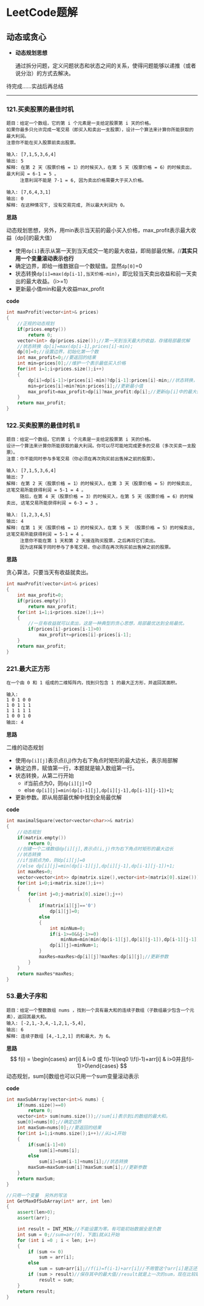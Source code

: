 # LeetCode题解

## 动态或贪心

* **动态规划思想**

  通过拆分问题，定义问题状态和状态之间的关系，使得问题能够以递推（或者说分治）的方式去解决。

待完成……实战后再总结

------







### 121.买卖股票的最佳时机

```汉语
题目：给定一个数组，它的第 i 个元素是一支给定股票第 i 天的价格。
如果你最多只允许完成一笔交易（即买入和卖出一支股票），设计一个算法来计算你所能获取的最大利润。
注意你不能在买入股票前卖出股票。

输入: [7,1,5,3,6,4]
输出: 5
解释: 在第 2 天（股票价格 = 1）的时候买入，在第 5 天（股票价格 = 6）的时候卖出，最大利润 = 6-1 = 5 。
     注意利润不能是 7-1 = 6, 因为卖出价格需要大于买入价格。

输入: [7,6,4,3,1]
输出: 0
解释: 在这种情况下, 没有交易完成, 所以最大利润为 0。
```

**思路**

动态规划思想，另外，用min表示当天前的最小买入价格，max_profit表示最大收益（dp[i]的最大值）

* 使用`dp[i]`表示从第一天到当天成交一笔的最大收益，即局部最优解。//**其实只用一个变量滚动表示也行**
* 确定边界，即给一维数据自一个数赋值。显然`dp[0]`=0
* 状态转换`dp[i]=max(dp[i-1],当天价格-min)`，即比较当天卖出收益和前一天卖出的最大收益。（i>=1）
* 更新最小值min和最大收益max_profit

**code**

```c++
int maxProfit(vector<int>& prices) 
{
    //正规的动态规划
    if(prices.empty())
        return 0;
    vector<int> dp(prices.size());//第一天到当天最大的收益，存储局部最优解
    //状态转换 dp[i]=max(dp[i-1],prices[i]-min);
    dp[0]=0;//设置边界，初始化第一个数
    int max_profit=0;//要返回的结果
    int min=prices[0];//维护一个表示最低买入价格
    for(int i=1;i<prices.size();i++)
    {
        dp[i]=dp[i-1]>(prices[i]-min)?dp[i-1]:prices[i]-min;//状态转换，到当前的最大收益
        min=prices[i]>min?min:prices[i];//更新最小值
        max_profit=max_profit>dp[i]?max_profit:dp[i];//更新dp[i]中的最大值
    }
    return max_profit;
}
```



### 122.买卖股票的最佳时机 II

```汉语
题目：给定一个数组，它的第 i 个元素是一支给定股票第 i 天的价格。
设计一个算法来计算你所能获取的最大利润。你可以尽可能地完成更多的交易（多次买卖一支股票）。
注意：你不能同时参与多笔交易（你必须在再次购买前出售掉之前的股票）。

输入: [7,1,5,3,6,4]
输出: 7
解释: 在第 2 天（股票价格 = 1）的时候买入，在第 3 天（股票价格 = 5）的时候卖出, 这笔交易所能获得利润 = 5-1 = 4 。
     随后，在第 4 天（股票价格 = 3）的时候买入，在第 5 天（股票价格 = 6）的时候卖出, 这笔交易所能获得利润 = 6-3 = 3 。
     
输入: [1,2,3,4,5]
输出: 4
解释: 在第 1 天（股票价格 = 1）的时候买入，在第 5 天 （股票价格 = 5）的时候卖出, 这笔交易所能获得利润 = 5-1 = 4 。
     注意你不能在第 1 天和第 2 天接连购买股票，之后再将它们卖出。
     因为这样属于同时参与了多笔交易，你必须在再次购买前出售掉之前的股票。     
```

**思路**

贪心算法，只要当天有收益就卖出。

```c++
int maxProfit(vector<int>& prices)
{
    int max_profit=0;
    if(prices.empty())
        return max_profit;
    for(int i=1;i<prices.size();i++)
    {	
        //一旦有收益就可以卖出，这是一种典型的贪心思想，局部最优达到全局最优。
        if(prices[i]-prices[i-1]>0)
            max_profit+=prices[i]-prices[i-1];
    }
    return max_profit;
}
```



### 221.最大正方形

```汉语
在一个由 0 和 1 组成的二维矩阵内，找到只包含 1 的最大正方形，并返回其面积。

输入: 
1 0 1 0 0
1 0 1 1 1
1 1 1 1 1
1 0 0 1 0
输出: 4
```

**思路**

二维的动态规划

* 使用`dp[i][j]`表示点(i,j)作为右下角点时矩形的最大边长，表示局部解
* 确定边界，赋值第一行，本题就是输入数组第一行。
* 状态转换，从第二行开始
  * if当前点为0，则`dp[i][j]`=0
  * else `dp[i][j]=min(dp[i-1][j],dp[i][j-1],dp[i-1][j-1])+1`;
* 更新参数。即从局部最优解中找到全局最优解

**code**

```c++
int maximalSquare(vector<vector<char>>& matrix) 
{
    //动态规划
    if(matrix.empty())
        return 0;
    //创建一个二维数组dp[i][j],表示点(i,j)作为右下角点时矩形的最大边长
    //状态转换
    //if当前点为0，则dp[i][j]=0
    //else dp[i][j]=min(dp[i-1][j],dp[i][j-1],dp[i-1][j-1])+1;
    int maxRes=0;
    vector<vector<int>> dp(matrix.size(),vector<int>(matrix[0].size()));
    for(int i=0;i<matrix.size();i++)
    {
        for(int j=0;j<matrix[0].size();j++)
        {
            if(matrix[i][j]=='0')
                dp[i][j]=0;
            else
            {
                int minNum=0;
                if(i-1>=0&&j-1>=0)
                    minNum=min(min(dp[i-1][j],dp[i][j-1]),dp[i-1][j-1]);
                dp[i][j]=minNum+1;
            }
            maxRes=maxRes>dp[i][j]?maxRes:dp[i][j];//更新参数
        }
    }
    return maxRes*maxRes;
}
```



### 53.最大子序和

```汉语
题目：给定一个整数数组 nums ，找到一个具有最大和的连续子数组（子数组最少包含一个元素），返回其最大和。
输入: [-2,1,-3,4,-1,2,1,-5,4],
输出: 6
解释: 连续子数组 [4,-1,2,1] 的和最大，为 6。
```

**思路**
$$
f(i) = \begin{cases}  arr[i] & i=0 或 f(i-1)\leq0 \\f(i-1)+arr[i] & i>0并且f(i-1)>0\end{cases}
$$
动态规划，sum[i]数组也可以只用一个sum变量滚动表示

**code**

```c++
int maxSubArray(vector<int>& nums) {
    if(nums.size()==0)
        return 0;
    vector<int> sum(nums.size());//sum[i]表示到i的数组的最大和。
    sum[0]=nums[0];//确定边界
    int maxSum=nums[0];//要返回的结果
    for(int i=1;i<nums.size();i++)//从i=1开始
    {
        if(sum[i-1]<0)
            sum[i]=nums[i];
        else
            sum[i]=sum[i-1]+nums[i];//状态转换
        maxSum=maxSum>sum[i]?maxSum:sum[i];//更新参数
    }
    return maxSum;
}

//只用一个变量  另外的写法
int GetMaxOfSubArray(int* arr, int len)
{
	assert(len>0);
	assert(arr);

	int result = INT_MIN;//不能设置为零。有可能初始数据全是负数
	int sum = 0;//sum=arr[0]，下面i就从1开始
	for (int i =0 ; i < len; i++)
	{
		if (sum <= 0)
			sum = arr[i];
		else
			sum = sum+arr[i];//f(i)=f(i-1)+arr[i]//不用管这个arr[i]是正还是负数
		if (sum > result)//保存其中的最大值//result就是上一次的sum，现在比较取大的就行了。
			result = sum;
	}
	return result;
}
```

